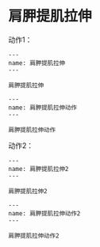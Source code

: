 # 肩胛提肌拉伸


动作1：

```{figure} assets/img/2022-01-17-10-59-52.png
---
name: 肩胛提肌拉伸
---

肩胛提肌拉伸
```

```{figure} assets/img/2022-01-17-11-00-23.png
---
name: 肩胛提肌拉伸动作
---

肩胛提肌拉伸动作
```

动作2：

```{figure}assets/img/2022-01-17-11-01-32.png
---
name: 肩胛提肌拉伸2
---

肩胛提肌拉伸2
```

```{figure} assets/img/2022-01-17-11-02-01.png
---
name: 肩胛提肌拉伸动作2
---

肩胛提肌拉伸动作2
```